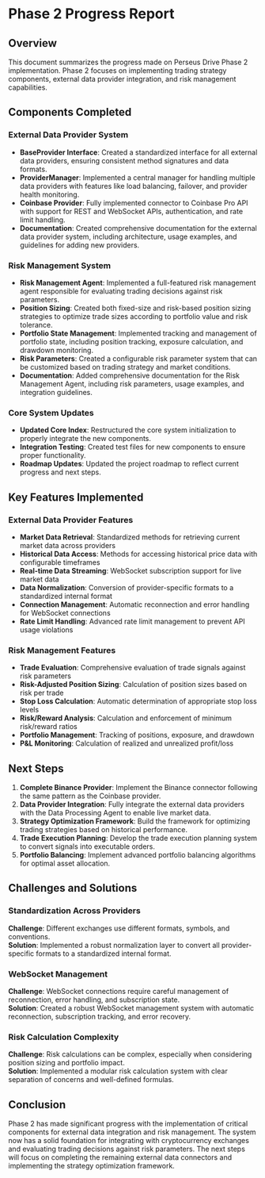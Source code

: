 # Phase 2 Progress Report

## Overview

This document summarizes the progress made on Perseus Drive Phase 2 implementation. Phase 2 focuses on implementing trading strategy components, external data provider integration, and risk management capabilities.

## Components Completed

### External Data Provider System
- **BaseProvider Interface**: Created a standardized interface for all external data providers, ensuring consistent method signatures and data formats.
- **ProviderManager**: Implemented a central manager for handling multiple data providers with features like load balancing, failover, and provider health monitoring.
- **Coinbase Provider**: Fully implemented connector to Coinbase Pro API with support for REST and WebSocket APIs, authentication, and rate limit handling.
- **Documentation**: Created comprehensive documentation for the external data provider system, including architecture, usage examples, and guidelines for adding new providers.

### Risk Management System
- **Risk Management Agent**: Implemented a full-featured risk management agent responsible for evaluating trading decisions against risk parameters.
- **Position Sizing**: Created both fixed-size and risk-based position sizing strategies to optimize trade sizes according to portfolio value and risk tolerance.
- **Portfolio State Management**: Implemented tracking and management of portfolio state, including position tracking, exposure calculation, and drawdown monitoring.
- **Risk Parameters**: Created a configurable risk parameter system that can be customized based on trading strategy and market conditions.
- **Documentation**: Added comprehensive documentation for the Risk Management Agent, including risk parameters, usage examples, and integration guidelines.

### Core System Updates
- **Updated Core Index**: Restructured the core system initialization to properly integrate the new components.
- **Integration Testing**: Created test files for new components to ensure proper functionality.
- **Roadmap Updates**: Updated the project roadmap to reflect current progress and next steps.

## Key Features Implemented

### External Data Provider Features
- **Market Data Retrieval**: Standardized methods for retrieving current market data across providers
- **Historical Data Access**: Methods for accessing historical price data with configurable timeframes
- **Real-time Data Streaming**: WebSocket subscription support for live market data
- **Data Normalization**: Conversion of provider-specific formats to a standardized internal format
- **Connection Management**: Automatic reconnection and error handling for WebSocket connections
- **Rate Limit Handling**: Advanced rate limit management to prevent API usage violations

### Risk Management Features
- **Trade Evaluation**: Comprehensive evaluation of trade signals against risk parameters
- **Risk-Adjusted Position Sizing**: Calculation of position sizes based on risk per trade
- **Stop Loss Calculation**: Automatic determination of appropriate stop loss levels
- **Risk/Reward Analysis**: Calculation and enforcement of minimum risk/reward ratios
- **Portfolio Management**: Tracking of positions, exposure, and drawdown
- **P&L Monitoring**: Calculation of realized and unrealized profit/loss

## Next Steps

1. **Complete Binance Provider**: Implement the Binance connector following the same pattern as the Coinbase provider.
2. **Data Provider Integration**: Fully integrate the external data providers with the Data Processing Agent to enable live market data.
3. **Strategy Optimization Framework**: Build the framework for optimizing trading strategies based on historical performance.
4. **Trade Execution Planning**: Develop the trade execution planning system to convert signals into executable orders.
5. **Portfolio Balancing**: Implement advanced portfolio balancing algorithms for optimal asset allocation.

## Challenges and Solutions

### Standardization Across Providers
**Challenge**: Different exchanges use different formats, symbols, and conventions.  
**Solution**: Implemented a robust normalization layer to convert all provider-specific formats to a standardized internal format.

### WebSocket Management
**Challenge**: WebSocket connections require careful management of reconnection, error handling, and subscription state.  
**Solution**: Created a robust WebSocket management system with automatic reconnection, subscription tracking, and error recovery.

### Risk Calculation Complexity
**Challenge**: Risk calculations can be complex, especially when considering position sizing and portfolio impact.  
**Solution**: Implemented a modular risk calculation system with clear separation of concerns and well-defined formulas.

## Conclusion

Phase 2 has made significant progress with the implementation of critical components for external data integration and risk management. The system now has a solid foundation for integrating with cryptocurrency exchanges and evaluating trading decisions against risk parameters. The next steps will focus on completing the remaining external data connectors and implementing the strategy optimization framework. 